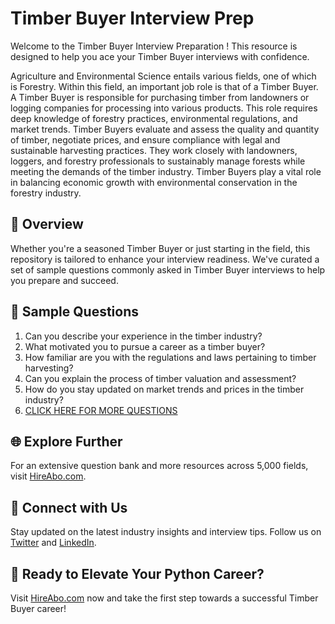 # Timber Buyer Interview Prep

Welcome to the Timber Buyer Interview Preparation ! This resource is designed to help you ace your Timber Buyer interviews with confidence.

Agriculture and Environmental Science entails various fields, one of which is Forestry. Within this field, an important job role is that of a Timber Buyer. A Timber Buyer is responsible for purchasing timber from landowners or logging companies for processing into various products. This role requires deep knowledge of forestry practices, environmental regulations, and market trends. Timber Buyers evaluate and assess the quality and quantity of timber, negotiate prices, and ensure compliance with legal and sustainable harvesting practices. They work closely with landowners, loggers, and forestry professionals to sustainably manage forests while meeting the demands of the timber industry. Timber Buyers play a vital role in balancing economic growth with environmental conservation in the forestry industry.

## 🚀 Overview

Whether you're a seasoned Timber Buyer or just starting in the field, this repository is tailored to enhance your interview readiness. We've curated a set of sample questions commonly asked in Timber Buyer interviews to help you prepare and succeed.

## 📝 Sample Questions

1. Can you describe your experience in the timber industry?
2. What motivated you to pursue a career as a timber buyer?
3. How familiar are you with the regulations and laws pertaining to timber harvesting?
4. Can you explain the process of timber valuation and assessment?
5. How do you stay updated on market trends and prices in the timber industry?
6. [CLICK HERE FOR MORE QUESTIONS](https://hireabo.com/job/10_2_3/Timber%20Buyer)

## 🌐 Explore Further

For an extensive question bank and more resources across 5,000 fields, visit [HireAbo.com](https://www.hireabo.com).

## 📱 Connect with Us

Stay updated on the latest industry insights and interview tips. Follow us on [Twitter](https://twitter.com/hireabo) and [LinkedIn](https://www.linkedin.com/in/hire-abo-3609972a8/).

## 🚀 Ready to Elevate Your Python Career?

Visit [HireAbo.com](https://www.hireabo.com) now and take the first step towards a successful Timber Buyer career!
